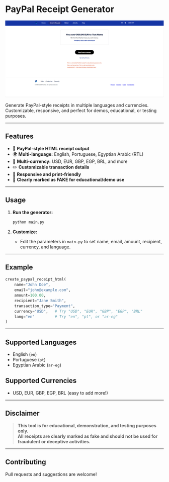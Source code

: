 # PayPal Receipt Generator

![Demo Screenshot](assets/demo.png)

Generate PayPal-style receipts in multiple languages and currencies.  
Customizable, responsive, and perfect for demos, educational, or testing purposes.

---

## Features

- 🧾 **PayPal-style HTML receipt output**
- 🌍 **Multi-language:** English, Portuguese, Egyptian Arabic (RTL)
- 💱 **Multi-currency:** USD, EUR, GBP, EGP, BRL, and more
- ✏️ **Customizable transaction details**
- 📱 **Responsive and print-friendly**
- 🚨 **Clearly marked as FAKE for educational/demo use**

---

## Usage

1. **Run the generator:**
   ```bash
   python main.py
   ```

2. **Customize:**
   - Edit the parameters in `main.py` to set name, email, amount, recipient, currency, and language.

---

## Example

```python
create_paypal_receipt_html(
    name="John Doe",
    email="john@example.com",
    amount=100.00,
    recipient="Jane Smith",
    transaction_type="Payment",
    currency="USD",   # Try "USD", "EUR", "GBP", "EGP", "BRL"
    lang="en"         # Try "en", "pt", or "ar-eg"
)
```

---

## Supported Languages

- English (`en`)
- Portuguese (`pt`)
- Egyptian Arabic (`ar-eg`)

## Supported Currencies

- USD, EUR, GBP, EGP, BRL (easy to add more!)

---

## Disclaimer

> **This tool is for educational, demonstration, and testing purposes only.  
> All receipts are clearly marked as fake and should not be used for fraudulent or deceptive activities.**

---

## Contributing

Pull requests and suggestions are welcome! 
